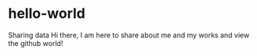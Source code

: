 # hello-world
Sharing data
Hi there,
I am here to share about me and my works and view the github world!
